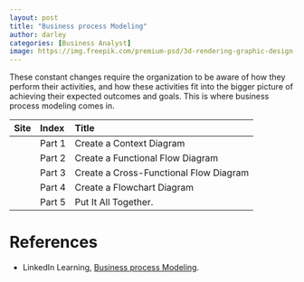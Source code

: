 ```yaml
---
layout: post
title: "Business process Modeling"
author: darley
categories: [Business Analyst]
image: https://img.freepik.com/premium-psd/3d-rendering-graphic-design-element_23-2149412216.jpg?w=1800
---
```


These constant changes require the organization to be aware of how they perform their activities, and how these activities fit into the bigger picture of achieving their expected outcomes and goals. This is where business process modeling comes in.


| Site                                                | Index  | Title                                  |
| --------------------------------------------------- | :----- | :------------------------------------- |
|                                                     | Part 1 | Create a Context Diagram        |
|                                                     | Part 2 | Create a Functional Flow Diagram                   |
| ![]()                                                 | Part 3 | Create a Cross-Functional Flow Diagram                    |
| | Part 4 | Create a Flowchart Diagram |
|                                                     | Part 5 | Put It All Together.  |

# References
- LinkedIn Learning, [Business process Modeling](https://www.linkedin.com/learning/business-analysis-foundations-business-process-modeling/define-process-modeling?autoSkip=true&autoplay=true&resume=false).